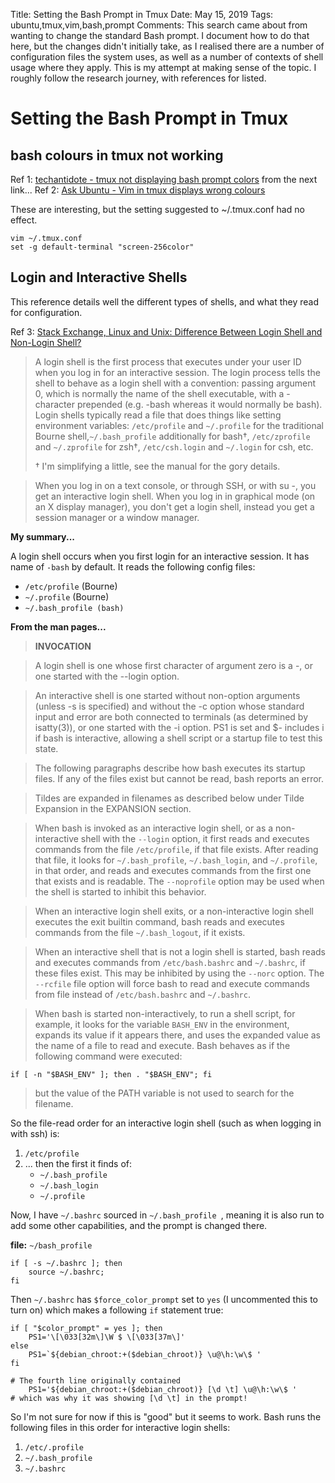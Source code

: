 Title: Setting the Bash Prompt in Tmux
Date: May 15, 2019
Tags: ubuntu,tmux,vim,bash,prompt
Comments: This search came about from wanting to change the standard Bash prompt. I document how to do that here, but the changes didn't initially take, as I realised there are a number of configuration files the system uses, as well as a number of contexts of shell usage where they apply. This is my attempt at making sense of the topic. I roughly follow the research journey, with references for listed.




# Setting the Bash Prompt in Tmux

[1]: https://techantidote.com/tmux-not-displaying-bash-prompt-colors/
[2]: https://askubuntu.com/questions/125526/vim-in-tmux-display-wrong-colors
[3]: https://unix.stackexchange.com/questions/38175/difference-between-login-shell-and-non-login-shell

## bash colours in tmux not working

Ref 1: [techantidote - tmux not displaying bash prompt colors][1] from the next link...
Ref 2: [Ask Ubuntu - Vim in tmux displays wrong colours][2]

These are interesting, but the setting suggested to ~/.tmux.conf had no effect.

```
vim ~/.tmux.conf
set -g default-terminal "screen-256color"
```

## Login and Interactive Shells

This reference details well the different types of shells, and what they read for configuration.

Ref 3: [Stack Exchange, Linux and Unix: Difference Between Login Shell and Non-Login Shell?][3]

> A login shell is the first process that executes under your user ID when you log in for an interactive session. The login process tells the shell to behave as a login shell with a convention: passing argument 0, which is normally the name of the shell executable, with a - character prepended (e.g. -bash whereas it would normally be bash). Login shells typically read a file that does things like setting environment variables: `/etc/profile` and `~/.profile` for the traditional Bourne shell,`~/.bash_profile` additionally for bash†, `/etc/zprofile` and `~/.zprofile` for zsh†, `/etc/csh.login` and `~/.login` for csh, etc.
> 
> † I'm simplifying a little, see the manual for the gory details.

> When you log in on a text console, or through SSH, or with su -, you get an interactive login shell. When you log in in graphical mode (on an X display manager), you don't get a login shell, instead you get a session manager or a window manager.



**My summary...**

A login shell occurs when you first login for an interactive session. It has name of `-bash` by default. It reads the following config files:

- `/etc/profile` (Bourne)
- `~/.profile` (Bourne)
- `~/.bash_profile (bash)`



**From the man pages...**

> **INVOCATION**

> A login shell is one whose first character of argument zero is a -, or one started with the --login option.

> An interactive shell is one started without non-option arguments (unless -s is specified) and without the -c option whose standard input and error are both connected to terminals (as determined by isatty(3)), or one started with the -i option.  PS1 is set and $- includes i if bash is interactive, allowing a shell script or a startup file to test this state.

> The following paragraphs describe how bash executes its startup files.  If any of the files exist but cannot be read, bash reports an error.

> Tildes are expanded in filenames as described below under Tilde Expansion in the EXPANSION section.


> When bash is invoked as an interactive login shell, or as a non-interactive shell with the `--login` option, it first reads and executes commands from the file `/etc/profile`, if that file exists.  After reading that file, it looks for `~/.bash_profile`,  `~/.bash_login`,  and  `~/.profile`,  in  that  order,  and reads and executes commands from the first one that exists and is readable.  The `--noprofile` option may be used when the shell is started to inhibit this behavior.

> When an interactive login shell exits, or a non-interactive login shell executes the exit builtin command, bash reads and executes  commands from the file `~/.bash_logout`, if it exists.

> When  an  interactive  shell  that is not a login shell is started, bash reads and executes commands from `/etc/bash.bashrc` and `~/.bashrc`, if these files exist.  This may be inhibited by using the `--norc` option.  The `--rcfile` file option will force bash to read and execute commands from file instead of `/etc/bash.bashrc` and `~/.bashrc`.

> When  bash  is started non-interactively, to run a shell script, for example, it looks for the variable `BASH_ENV` in the environment, expands its value if it appears there, and uses the expanded value as the name of a file to read and execute.  Bash behaves as if the following command were executed:

```
if [ -n "$BASH_ENV" ]; then . "$BASH_ENV"; fi
```

> but the value of the PATH variable is not used to search for the filename.

So the file-read order for an interactive login shell (such as when logging in with ssh) is:

1. `/etc/profile`
2. ... then the first it finds of:
	- `~/.bash_profile`
	- `~/.bash_login`
	- `~/.profile`

Now, I have `~/.bashrc` sourced in `~/.bash_profile	`, meaning it is also run to add some other capabilities, and the prompt is changed there. 

**file:** `~/bash_profile`

```
if [ -s ~/.bashrc ]; then
	source ~/.bashrc;
fi
```

Then `~/.bashrc` has `$force_color_prompt` set to `yes` (I uncommented this to turn on) which makes a following `if` statement true:

```
if [ "$color_prompt" = yes ]; then
	PS1='\[\033[32m\]\W $ \[\033[37m\]'
else
	PS1=`${debian_chroot:+($debian_chroot)} \u@\h:\w\$ '
fi

# The fourth line originally contained
	PS1='${debian_chroot:+($debian_chroot)} [\d \t] \u@\h:\w\$ '
# which was why it was showing [\d \t] in the prompt!
```

So I'm not sure for now if this is "good" but it seems to work. Bash runs the following files in this order for interactive login shells:

1. `/etc/.profile`
2. `~/.bash_profile`
3. `~/.bashrc`
